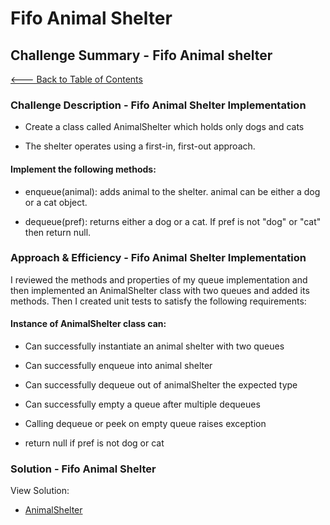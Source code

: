 # Fifo Animal Shelter

## Challenge Summary - Fifo Animal shelter

[<--- Back to Table of Contents](../../../README.md)

### Challenge Description - Fifo Animal Shelter Implementation

* Create a class called AnimalShelter which holds only dogs and cats

* The shelter operates using a first-in, first-out approach.

#### Implement the following methods:

* enqueue(animal): adds animal to the shelter. animal can be either a dog or a cat object.

* dequeue(pref): returns either a dog or a cat. If pref is not "dog" or "cat" then return null.

### Approach & Efficiency - Fifo Animal Shelter Implementation

I reviewed the methods and properties of my queue implementation and then implemented an AnimalShelter class with two queues and added its methods. Then I created unit tests to satisfy the following requirements:

#### Instance of AnimalShelter class can:

* Can successfully instantiate an animal shelter with two queues

* Can successfully enqueue into animal shelter

* Can successfully dequeue out of animalShelter the expected type

* Can successfully empty a queue after multiple dequeues

* Calling dequeue or peek on empty queue raises exception

* return null if pref is not dog or cat

### Solution - Fifo Animal Shelter

View Solution:

* [AnimalShelter](./fifo-animal-shelter)
